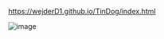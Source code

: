 https://wejderD1.github.io/TinDog/index.html

![image](https://user-images.githubusercontent.com/73484682/118467347-006fa100-b704-11eb-8d25-c79d426d78ce.png)


